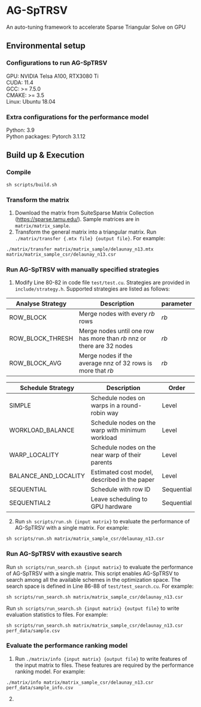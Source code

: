 # AG-SpTRSV
An auto-tuning framework to accelerate Sparse Triangular Solve on GPU

## Environmental setup
### Configurations to run AG-SpTRSV
GPU:   NVIDIA Telsa A100, RTX3080 Ti  
CUDA:  11.4  
GCC:   >= 7.5.0  
CMAKE: >= 3.5  
Linux: Ubuntu 18.04
### Extra configurations for the performance model
Python: 3.9  
Python packages: Pytorch 3.1.12

## Build up & Execution
### Compile
```
sh scripts/build.sh
```
### Transform the matrix
1. Download the matrix from SuiteSparse Matrix Collection (<https://sparse.tamu.edu/>). Sample matrices are in ``matrix/matrix_sample``.
2. Transform the general matrix into a triangular matrix. Run ``./matrix/transfer {.mtx file} {output file}``. For example: 
```
./matrix/transfer matrix/matrix_sample/delaunay_n13.mtx matrix/matrix_sample_csr/delaunay_n13.csr
```
### Run AG-SpTRSV with manually specified strategies
1. Modify Line 80-82 in code file ``test/test.cu``. Strategies are provided in ``include/strategy.h``. Supported strategies are listed as follows:  

| Analyse Strategy | Description | parameter | 
| -----------      | ----------- | --------- |
| ROW_BLOCK | Merge nodes with every $rb$ rows | $rb$ |
| ROW_BLOCK_THRESH | Merge nodes until one row has more than $rb$ nnz or there are 32 nodes | $rb$ |
| ROW_BLOCK_AVG | Merge nodes if the average nnz of 32 rows is more that $rb$ | $rb$ |

| Schedule Strategy | Description | Order |
| ----------------- | ----------- | ----- |
| SIMPLE | Schedule nodes on warps in a round-robin way | Level |
| WORKLOAD_BALANCE | Schedule nodes on the warp with minimum workload | Level |
| WARP_LOCALITY | Schedule nodes on the near warp of their parents | Level |
| BALANCE_AND_LOCALITY | Estimated cost model, described in the paper | Level |
| SEQUENTIAL | Schedule with row ID | Sequential |
| SEQUENTIAL2 | Leave scheduling to GPU hardware | Sequential |

2. Run ``sh scripts/run.sh {input matrix}`` to evaluate the performance of AG-SpTRSV with a single matrix. For example:
```
sh scripts/run.sh matrix/matrix_sample_csr/delaunay_n13.csr
```
### Run AG-SpTRSV with exaustive search
Run ``sh scripts/run_search.sh {input matrix}`` to evaluate the performance of AG-SpTRSV with a single matrix. This script enables AG-SpTRSV to search among all the available schemes in the optimization space. The search space is defined in Line 86-88 of ``test/test_search.cu``. For example:
```
sh scripts/run_search.sh matrix/matrix_sample_csr/delaunay_n13.csr
```
Run ``sh scripts/run_search.sh {input matrix} {output file}`` to write evaluation statistics to files. For example:
```
sh scripts/run_search.sh matrix/matrix_sample_csr/delaunay_n13.csr perf_data/sample.csv
```
### Evaluate the performance ranking model
1. Run ``./matrix/info {input matrix} {output file}`` to write features of the input matrix to files. These features are required by the performance ranking model. For example:
```
./matrix/info matrix/matrix_sample_csr/delaunay_n13.csr perf_data/sample_info.csv
```
2. 
